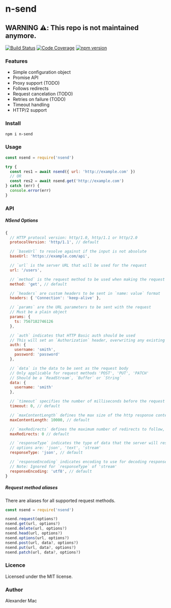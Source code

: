 # n-send

## WARNING :warning:: This repo is not maintained anymore.

[![Build Status](https://github.com/AlexanderMac/n-send/workflows/CI/badge.svg)](https://github.com/AlexanderMac/n-send/actions?query=workflow%3ACI)
[![Code Coverage](https://codecov.io/gh/AlexanderMac/n-send/branch/master/graph/badge.svg)](https://codecov.io/gh/AlexanderMac/n-send)
[![npm version](https://badge.fury.io/js/n-send.svg)](https://badge.fury.io/js/n-send)

### Features

- Simple configuration object
- Promise API
- Proxy support (TODO)
- Follows redirects
- Request cancelation (TODO)
- Retries on failure (TODO)
- Timeout handling
- HTTP/2 support

### Install
```bash
npm i n-send
```

### Usage
```js
const nsend = require('nsend')

try {
  const res1 = await nsend({ url: 'http://example.com' })
  // OR
  const res2 = await nsend.get('http://example.com')
} catch (err) {
  console.error(err)
}
```

### API

##### NSend Options

```js
{
  // HTTP protocol version: http/1.0, http/1.1 or http/2.0
  protocolVersion: 'http/1.1', // default

  // `baseUrl` to resolve against if the input is not absolute
  baseUrl: 'https://example.com/api',

  // `url` is the server URL that will be used for the request
  url: '/users',

  // `method` is the request method to be used when making the request
  method: 'get', // default

  // `headers` are custom headers to be sent in `name: value` format
  headers: { 'Connection': 'keep-alive' },

  // `params` are the URL parameters to be sent with the request
  // Must be a plain object
  params: {
    ts: 7567182746126
  },

  // `auth` indicates that HTTP Basic auth should be used
  // This will set an `Authorization` header, overwriting any existing
  auth: {
    username: 'smith',
    password: 'password'
  },

  // `data` is the data to be sent as the request body
  // Only applicable for request methods 'POST', 'PUT', 'PATCH'
  // Should be a `ReadStream`, `Buffer` or `String`
  data: {
    username: 'smith'
  },

  // `timeout` specifies the number of milliseconds before the request times out
  timeout: 0, // default

  // `maxContentLength` defines the max size of the http response content in bytes allowed
  maxContentLength: 10000, // default

  // `maxRedirects` defines the maximum number of redirects to follow, if set to 0, no redirects will be followed
  maxRedirects: 0 // default

  // `responseType` indicates the type of data that the server will respond with
  // options are: 'json', 'text', 'stream'
  responseType: 'json', // default

  // `responseEncoding` indicates encoding to use for decoding responses
  // Note: Ignored for `responseType` of 'stream'
  responseEncoding: 'utf8', // default
}
```

##### Request method aliases

There are aliases for all supported request methods.

```js
const nsend = require('nsend')

nsend.request(options?)
nsend.get(url, options?)
nsend.delete(url, options?)
nsend.head(url, options?)
nsend.options(url, options?)
nsend.post(url, data?, options?)
nsend.put(url, data?, options?)
nsend.patch(url, data?, options?)
```

### Licence
Licensed under the MIT license.

### Author
Alexander Mac
